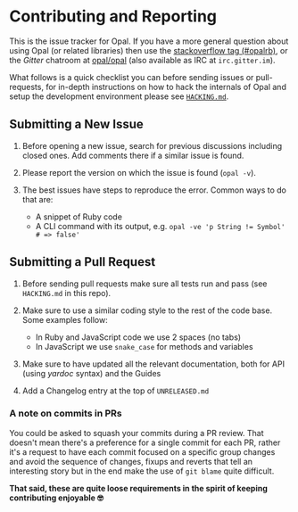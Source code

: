 # Contributing and Reporting

This is the issue tracker for Opal. If you have a more general question about
using Opal (or related libraries) then use the [stackoverflow tag (#opalrb)][SO], or the *Gitter* chatroom at [opal/opal][gitter]
(also available as IRC at `irc.gitter.im`).

[SO]: http://stackoverflow.com/questions/ask?tags=opalrb
[gitter]: https://gitter.im/opal/opal

What follows is a quick checklist you can before sending issues or pull-requests, for in-depth instructions on how to hack the internals of Opal and setup the development environment please see [`HACKING.md`][hacking].

[hacking]: https://github.com/opal/opal/blob/master/HACKING.md

## Submitting a New Issue

1.  Before opening a new issue, search for previous discussions including closed
    ones. Add comments there if a similar issue is found.

2.  Please report the version on which the issue is found (`opal -v`).

3.  The best issues have steps to reproduce the error. Common ways to do that are:
    - A snippet of Ruby code
    - A CLI command with its output, e.g. `opal -ve 'p String != Symbol' # => false'`


## Submitting a Pull Request

1.  Before sending pull requests make sure all tests run and pass (see `HACKING.md` in this repo).

2.  Make sure to use a similar coding style to the rest of the code base. Some examples follow:
    - In Ruby and JavaScript code we use 2 spaces (no tabs)
    - In JavaScript we use `snake_case` for methods and variables

3.  Make sure to have updated all the relevant documentation, both for API (using _yardoc_ syntax) and the Guides

4.  Add a Changelog entry at the top of `UNRELEASED.md`


### A note on commits in PRs

You could be asked to squash your commits during a PR review. That doesn't mean there's a preference for a single commit for each PR, rather it's a request to have each commit focused on a specific group changes and avoid the sequence of changes, fixups and reverts that tell an interesting story but in the end make the use of `git blame` quite difficult.

__That said, these are quite loose requirements in the spirit of keeping contributing enjoyable 🤓__


